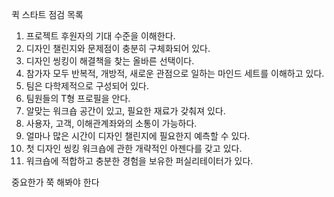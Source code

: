 퀵 스타트 점검 목록

1. 프로젝트 후원자의 기대 수준을 이해한다.
2. 디자인 챌린지와 문제점이 충분히 구체화되어 있다.
3. 디자인 씽킹이 해결책을 찾는 올바른 선택이다.
4. 참가자 모두 반복적, 개방적, 새로운 관점으로 일하는 마인드 세트를 이해하고 있다.
5. 팀은 다학제적으로 구성되어 있다.
6. 팀원들의 T형 프로필을 안다.
7. 알맞는 워크숍 공간이 있고, 필요한 재료가 갖춰져 있다.
8. 사용자, 고객, 이해관계좌와의 소통이 가능하다.
9. 얼마나 많은 시간이 디자인 챌린지에 필요한지 예측할 수 있다.
10. 첫 디자인 씽킹 워크숍에 관한 개략적인 아젠다를 갖고 있다.
11. 워크숍에 적합하고 충분한 경험을 보유한 퍼실리테이터가 있다.

중요한가 쭉 해봐야 한다
